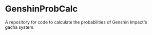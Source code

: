 # GenshinProbCalc
A repository for code to calculate the probabilities of Genshin Impact's gacha system.
